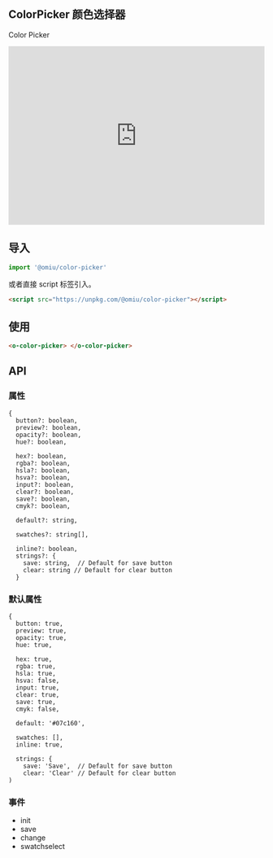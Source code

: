 ## ColorPicker 颜色选择器

Color Picker

<iframe height="351" style="width: 100%;" scrolling="no" title="OMIU ColorPicker" src="https://codepen.io/omijs/embed/gOaWmZE?height=351&theme-id=default&default-tab=html,result" frameborder="no" allowtransparency="true" allowfullscreen="true" loading="lazy">
  See the Pen <a href='https://codepen.io/omijs/pen/gOaWmZE'>OMIU Checkbox</a> by OMI
  (<a href='https://codepen.io/omijs'>@omijs</a>) on <a href='https://codepen.io'>CodePen</a>.
</iframe>

## 导入

```js
import '@omiu/color-picker'
```

或者直接 script 标签引入。


```html
<script src="https://unpkg.com/@omiu/color-picker"></script>
```

## 使用

```html
<o-color-picker> </o-color-picker>
```


## API

### 属性

```tsx
{
  button?: boolean,
  preview?: boolean,
  opacity?: boolean,
  hue?: boolean,

  hex?: boolean,
  rgba?: boolean,
  hsla?: boolean,
  hsva?: boolean,
  input?: boolean,
  clear?: boolean,
  save?: boolean,
  cmyk?: boolean,

  default?: string,

  swatches?: string[],

  inline?: boolean,
  strings?: {
    save: string,  // Default for save button
    clear: string // Default for clear button
  }
```

### 默认属性
```tsx
{
  button: true,
  preview: true,
  opacity: true,
  hue: true,

  hex: true,
  rgba: true,
  hsla: true,
  hsva: false,
  input: true,
  clear: true,
  save: true,
  cmyk: false,

  default: '#07c160',

  swatches: [],
  inline: true,

  strings: {
    save: 'Save',  // Default for save button
    clear: 'Clear' // Default for clear button
)
```
### 事件
* init
* save
* change
* swatchselect
